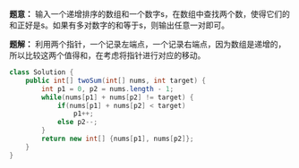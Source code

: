 **题意：** 输入一个递增排序的数组和一个数字s，在数组中查找两个数，使得它们的和正好是s。如果有多对数字的和等于s，则输出任意一对即可。

**题解：** 利用两个指针，一个记录左端点，一个记录右端点，因为数组是递增的，所以比较这两个值得和，在考虑将指针进行对应的移动。

```java
class Solution {
    public int[] twoSum(int[] nums, int target) {
        int p1 = 0, p2 = nums.length - 1;
        while(nums[p1] + nums[p2] != target) {
            if(nums[p1] + nums[p2] < target)
                p1++;
            else p2--;
        }
        return new int[] {nums[p1], nums[p2]};
    }
}
```